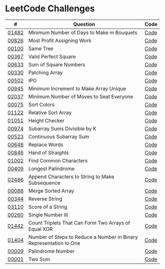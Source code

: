 # LeetCode Challenges

| #                                                                                                          | Question                                                           | Code                                                                           |
|------------------------------------------------------------------------------------------------------------|--------------------------------------------------------------------|--------------------------------------------------------------------------------|
| [01482](https://leetcode.com/problems/minimum-number-of-days-to-make-m-bouquets)                           | Minimum Number of Days to Make m Bouquets                          | [Code](src%2F01482-MinimumNumberOfDaysToMakeMBouquets.kt)                      | 
| [00826](https://leetcode.com/problems/most-profit-assigning-work)                                          | Most Profit Assigning Work                                         | [Code](src%2F00826-MostProfitAssigningWork.kt)                                 | 
| [00100](https://leetcode.com/problems/same-tree)                                                           | Same Tree                                                          | [Code](src%2F00100-SameTree%20.kt)                                             | 
| [00367](https://leetcode.com/problems/valid-perfect-square)                                                | Valid Perfect Square                                               | [Code](src%2F00367-ValidPerfectSquare.kt)                                      | 
| [00633](https://leetcode.com/problems/sum-of-square-numbers)                                               | Sum of Square Numbers                                              | [Code](src%2F00633-SumOfSquareNumbers.kt)                                      | 
| [00330](https://leetcode.com/problems/patching-array)                                                      | Patching Array                                                     | [Code](src%2F00330-PatchingArray.kt)                                           | 
| [00502](https://leetcode.com/problems/ipo)                                                                 | IPO                                                                | [Code](src%2F00502-IPO.kt)                                                     | 
| [00945](https://leetcode.com/problems/minimum-increment-to-make-array-unique)                              | Minimum Increment to Make Array Unique                             | [Code](src%2F00945-MinimumIncrementToMakeArrayUnique.kt)                       | 
| [02037](https://leetcode.com/problems/minimum-number-of-moves-to-seat-everyone)                            | Minimum Number of Moves to Seat Everyone                           | [Code](src%2F02037-MinimumNumberOfMovesToSeatEveryone.kt)                      | 
| [00075](https://leetcode.com/problems/sort-colors)                                                         | Sort Colors                                                        | [Code](src%2F00075-SortColors.kt)                                              | 
| [01122](https://leetcode.com/problems/relative-sort-array)                                                 | Relative Sort Array                                                | [Code](src%2F01122-RelativeSortArray.kt)                                       | 
| [01051](https://leetcode.com/problems/height-checker)                                                      | Height Checker                                                     | [Code](src%2F01051-HeightChecker.kt)                                           | 
| [00974](https://leetcode.com/problems/subarray-sums-divisible-by-k)                                        | Subarray Sums Divisible by K                                       | [Code](src%2F00974-SubarraySumsDivisibleByK.kt)                                | 
| [00523](https://leetcode.com/problems/continuous-subarray-sum)                                             | Continuous Subarray Sum                                            | [Code](src%2F00523-ContinuousSubarraySum.kt)                                   | 
| [00648](https://leetcode.com/problems/replace-words)                                                       | Replace Words                                                      | [Code](src%2F00648-ReplaceWords.kt)                                            | 
| [00846](https://leetcode.com/problems/hand-of-straights)                                                   | Hand of Straights                                                  | [Code](src%2F00846-HandOfStraights.kt)                                         | 
| [01002](https://leetcode.com/problems/find-common-characters)                                              | Find Common Characters                                             | [Code](src%2F01002-FindCommonCharacters.kt)                                    | 
| [00409](https://leetcode.com/problems/longest-palindrome)                                                  | Longest Palindrome                                                 | [Code](src%2F00409-LongestPalindrome.kt)                                       | 
| [02486](https://leetcode.com/problems/append-characters-to-string-to-make-subsequence)                     | Append Characters to String to Make Subsequence                    | [Code](src%2F02486-AppendCharactersToStringToMakeSubsequence.kt)               | 
| [00088](https://leetcode.com/problems/merge-sorted-array)                                                  | Merge Sorted Array                                                 | [Code](src%2F00088-MergeSortedArray.kt)                                        | 
| [00344](https://leetcode.com/problems/reverse-string)                                                      | Reverse String                                                     | [Code](src%2F00344-ReverseString.kt)                                           | 
| [03110](https://leetcode.com/problems/score-of-a-string)                                                   | Score of a String                                                  | [Code](src%2F03110-ScoreOfAString.kt)                                          | 
| [00260](https://leetcode.com/problems/single-number-iii)                                                   | Single Number III                                                  | [Code](src%2F00260-SingleNumberIII.kt)                                         | 
| [01442](https://leetcode.com/problems/count-triplets-that-can-form-two-arrays-of-equal-xor/)               | Count Triplets That Can Form Two Arrays of Equal XOR               | [Code](src%2F01442-CountTripletsThatCanFormTwoArraysOfEqualXOR.kt)             | 
| [01404](https://leetcode.com/problems/number-of-steps-to-reduce-a-number-in-binary-representation-to-one/) | Number of Steps to Reduce a Number in Binary Representation to One | [Code](src%2F01401-NumberOfStepsToReduceANumberInBinaryRepresentationToOne.kt) | 
| [00009](https://leetcode.com/problems/palindrome-number)                                                   | Palindrome Number                                                  | [Code](src%2F00009-PalindromeNumber.kt)                                        | 
| [00001](https://leetcode.com/problems/two-sum/description/)                                                | Two Sum                                                            | [Code](src%2F001-TwoSum.kt)                                                    | 

